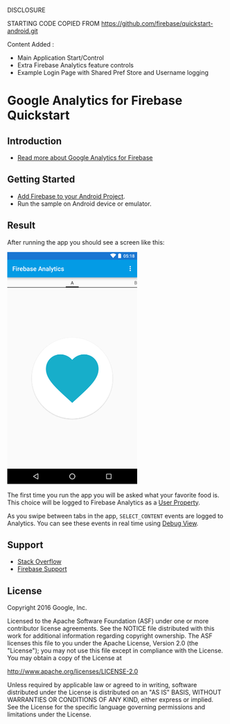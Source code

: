 DISCLOSURE

STARTING CODE COPIED FROM https://github.com/firebase/quickstart-android.git

Content Added :
- Main Application Start/Control
- Extra Firebase Analytics feature controls
- Example Login Page with Shared Pref Store and Username logging


Google Analytics for Firebase Quickstart
========================================

Introduction
------------

- [Read more about Google Analytics for Firebase](https://firebase.google.com/docs/analytics)

Getting Started
---------------

- [Add Firebase to your Android Project](https://firebase.google.com/docs/android/setup).
- Run the sample on Android device or emulator.

Result
-----------
After running the app you should see a screen like this:

<img src="app/src/screen.png" height="534" width="300"/>

The first time you run the app you will be asked what your
favorite food is. This choice will be logged to Firebase
Analytics as a [User Property][user-props].

As you swipe between tabs in the app, `SELECT_CONTENT` events 
are logged to Analytics. You can see these events in
real time using [Debug View][debug-view].

Support
-------

- [Stack Overflow](https://stackoverflow.com/questions/tagged/firebase-analytics)
- [Firebase Support](https://firebase.google.com/support/)

License
-------

Copyright 2016 Google, Inc.

Licensed to the Apache Software Foundation (ASF) under one or more contributor
license agreements.  See the NOTICE file distributed with this work for
additional information regarding copyright ownership.  The ASF licenses this
file to you under the Apache License, Version 2.0 (the "License"); you may not
use this file except in compliance with the License.  You may obtain a copy of
the License at

  http://www.apache.org/licenses/LICENSE-2.0

Unless required by applicable law or agreed to in writing, software
distributed under the License is distributed on an "AS IS" BASIS, WITHOUT
WARRANTIES OR CONDITIONS OF ANY KIND, either express or implied.  See the
License for the specific language governing permissions and limitations under
the License.

[user-props]: https://firebase.google.com/docs/analytics/android/properties
[debug-view]: https://firebase.google.com/docs/analytics/debugview
